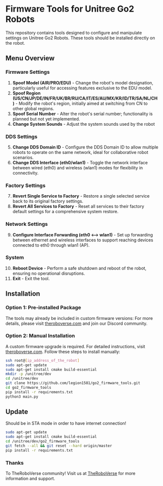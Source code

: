 # Firmware Tools for Unitree Go2 Robots

This repository contains tools designed to configure and manipulate settings on Unitree Go2 Robots. These tools should be installed directly on the robot.

## Menu Overview

### Firmware Settings
1. **Spoof Model (AIR/PRO/EDU)** - Change the robot's model designation, particularly useful for accessing features exclusive to the EDU model.
2. **Spoof Region (US/CN/JP/DE/IN/FR/UK/BR/RU/CA/IT/ES/AU/MX/KR/ID/TR/SA/NL/CH)** - Modify the robot's region, initially aimed at switching from CN to other global regions.
3. **Spoof Serial Number** - Alter the robot's serial number; functionality is planned but not yet implemented.
4. **Change System Sounds** - Adjust the system sounds used by the robot

### DDS Settings
5. **Change DDS Domain ID** - Configure the DDS Domain ID to allow multiple robots to operate on the same network, ideal for collaborative robot scenarios.
6. **Change DDS Interface (eth0/wlan1)** - Toggle the network interface between wired (eth0) and wireless (wlan1) modes for flexibility in connectivity.

### Factory Settings
7. **Revert Single Service to Factory** - Restore a single selected service back to its original factory settings.
8. **Revert All Services to Factory** - Reset all services to their factory default settings for a comprehensive system restore.

### Network Settings
9. **Configure Interface Forwarding (eth0 <--> wlan1)** - Set up forwarding between ethernet and wireless interfaces to support reaching devices connected to eth0 through wlan1 (AP).

### System
10. **Reboot Device** - Perform a safe shutdown and reboot of the robot, ensuring no operational disruptions.
11. **Exit** - Exit the tool.

## Installation

### Option 1: Pre-installed Package
The tools may already be included in custom firmware versions:
For more details, please visit [theroboverse.com](https://theroboverse.com) and join our Discord community.

### Option 2: Manual Installation
A custom firmware upgrade is required. For detailed instructions, visit [theroboverse.com](https://theroboverse.com). Follow these steps to install manually:

```bash
ssh root@[ip_address_of_the_robot]
sudo apt-get update
sudo apt-get install cmake build-essential
mkdir -p /unitree/dev
cd /unitree/dev
git clone https://github.com/legion1581/go2_firmware_tools.git
cd go2_firmware_tools
pip install -r requirements.txt
python3 main.py
```

## Update

Should be in STA mode in order to have internet connection!

```bash
sudo apt-get update
sudo apt-get install cmake build-essential
cd /unitree/dev/go2_firmware_tools
git fetch --all && git reset --hard origin/master
pip install -r requirements.txt
```

### Thanks

To TheRoboVerse community! Visit us at [TheRoboVerse](https://theroboverse.com) for more information and support.
